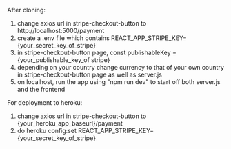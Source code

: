 After cloning:
1. change axios url in stripe-checkout-button to http://localhost:5000/payment
2. create a .env file which contains REACT_APP_STRIPE_KEY={your_secret_key_of_stripe}
3. in stripe-checkout-button page, const publishableKey = {your_publishable_key_of stripe}
4. depending on your country change currency to that of your own country in stripe-checkout-button page as well as server.js
5. on localhost, run the app using "npm run dev" to start off both server.js and the frontend

For deployment to heroku:
1. change axios url in stripe-checkout-button to {your_heroku_app_baseurl}/payment
2. do heroku config:set REACT_APP_STRIPE_KEY={your_secret_key_of_stripe}
